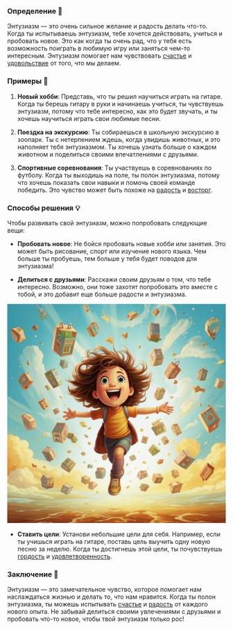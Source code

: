 ### Определение 🌟
Энтузиазм — это очень сильное желание и радость делать что-то. Когда ты испытываешь энтузиазм, тебе хочется действовать, учиться и пробовать новое. Это как когда ты очень рад, что у тебя есть возможность поиграть в любимую игру или заняться чем-то интересным. Энтузиазм помогает нам чувствовать [счастье](счастье.md) и [удовольствие](удовольствие.md) от того, что мы делаем.

### Примеры 🎉
1. **Новый хобби**: Представь, что ты решил научиться играть на гитаре. Когда ты берешь гитару в руки и начинаешь учиться, ты чувствуешь энтузиазм, потому что тебе интересно, как это будет звучать, и ты хочешь научиться играть свои любимые песни.
   
2. **Поездка на экскурсию**: Ты собираешься в школьную экскурсию в зоопарк. Ты с нетерпением ждешь, когда увидишь животных, и это наполняет тебя энтузиазмом. Ты хочешь узнать больше о каждом животном и поделиться своими впечатлениями с друзьями.

3. **Спортивные соревнования**: Ты участвуешь в соревнованиях по футболу. Когда ты выходишь на поле, ты полон энтузиазма, потому что хочешь показать свои навыки и помочь своей команде победить. Это чувство может быть похоже на [радость](радость.md) и [восторг](восторг.md).

### Способы решения 💡
Чтобы развивать свой энтузиазм, можно попробовать следующие вещи:
- **Пробовать новое**: Не бойся пробовать новые хобби или занятия. Это может быть рисование, спорт или изучение нового языка. Чем больше ты пробуешь, тем больше у тебя будет поводов для энтузиазма!
  
- **Делиться с друзьями**: Расскажи своим друзьям о том, что тебе интересно. Возможно, они тоже захотят попробовать это вместе с тобой, и это добавит еще больше радости и энтузиазма.



![Изображение энтузиазм](энтузиазм.jpg)



- **Ставить цели**: Установи небольшие цели для себя. Например, если ты учишься играть на гитаре, поставь цель выучить одну новую песню за неделю. Когда ты достигнешь этой цели, ты почувствуешь [гордость](гордость.md) и [удовлетворенность](удовлетворенность.md).

### Заключение 🌈
Энтузиазм — это замечательное чувство, которое помогает нам наслаждаться жизнью и делать то, что нам нравится. Когда ты полон энтузиазма, ты можешь испытывать [счастье](счастье.md) и [радость](радость.md) от каждого нового опыта. Не забывай делиться своими увлечениями с друзьями и пробовать что-то новое, чтобы твой энтузиазм только рос!